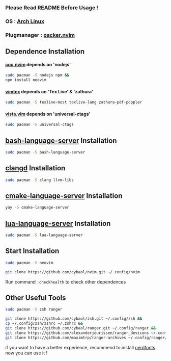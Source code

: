 ### Please Read README Before Usage !

### OS : [Arch Linux](https://www.archlinux.org)

### Plugmanager : [packer.nvim](https://github.com/wbthomason/packer.nvim)

## Dependence Installation

#### [coc.nvim](https://github.com/neoclide/coc.nvim) depends on 'nodejs'

```bash
sudo pacman -S nodejs npm &&
npm install neovim
```

#### [vimtex](https://github.com/lervag/vimtex) depends on 'Tex Live' & 'zathura'

```bash
sudo pacman -S texlive-most texlive-lang zathura-pdf-poppler
```

#### [vista.vim](https://github.com/liuchengxu/vista.vim) depends on 'universal-ctags'

```bash
sudo pacman -S universal-ctags
```

## [bash-language-server](https://github.com/bash-lsp/bash-language-server) Installation

```bash
sudo pacman -S bash-language-server
```

## [clangd](https://clangd.llvm.org/installation.html) Installation

```bash
sudo pacman -S clang llvm-libs
```

## [cmake-language-server](https://github.com/regen100/cmake-language-server) Installation

```bash
yay -S cmake-language-server
```

## [lua-language-server](https://github.com/sumneko/lua-language-server) Installation

```bash
sudo pacman -S lua-language-server
```

## Start Installation

```bash
sudo pacman -S neovim

git clone https://github.com/cybaol/nvim.git ~/.config/nvim
```

Run command `:checkhealth` to check other dependences

## Other Useful Tools

```bash
sudo pacman -S zsh ranger

git clone https://github.com/cybaol/zsh.git ~/.config/zsh &&
cp ~/.config/zsh/zshrc ~/.zshrc &&
git clone https://github.com/cybaol/ranger.git ~/.config/ranger &&
git clone https://github.com/alexanderjeurissen/ranger_devicons ~/.config/ranger/plugins/ranger_devicons &&
git clone https://github.com/maximtrp/ranger-archives ~/.config/ranger/plugins/ranger-archives
```

if you want to have a better experience, recommend to install [nerdfonts](https://www.nerdfonts.com)<br>
now you can use it !
